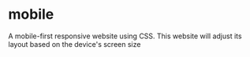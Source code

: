 # mobile
A mobile-first responsive website using CSS. This website will adjust its layout based on the device's screen size
